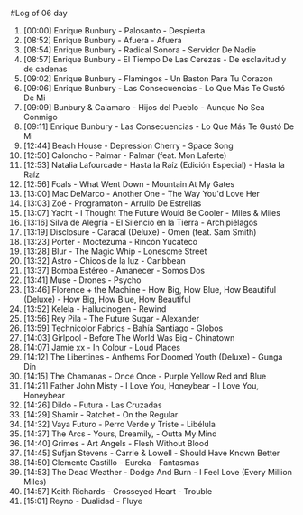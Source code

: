 #Log of 06 day

1. [00:00] Enrique Bunbury - Palosanto - Despierta
1. [08:52] Enrique Bunbury - Afuera - Afuera
1. [08:54] Enrique Bunbury - Radical Sonora - Servidor De Nadie
1. [08:57] Enrique Bunbury - El Tiempo De Las Cerezas - De esclavitud y de cadenas
1. [09:02] Enrique Bunbury - Flamingos - Un Baston Para Tu Corazon
1. [09:06] Enrique Bunbury - Las Consecuencias - Lo Que Más Te Gustó De Mi
1. [09:09] Bunbury & Calamaro - Hijos del Pueblo - Aunque No Sea Conmigo
1. [09:11] Enrique Bunbury - Las Consecuencias - Lo Que Más Te Gustó De Mi
1. [12:44] Beach House - Depression Cherry - Space Song
1. [12:50] Caloncho - Palmar - Palmar (feat. Mon Laferte)
1. [12:53] Natalia Lafourcade - Hasta la Raíz (Edición Especial) - Hasta la Raíz
1. [12:56] Foals - What Went Down - Mountain At My Gates
1. [13:00] Mac DeMarco - Another One - The Way You'd Love Her
1. [13:03] Zoé - Programaton - Arrullo De Estrellas
1. [13:07] Yacht - I Thought The Future Would Be Cooler - Miles & Miles
1. [13:16] Silva de  Alegría - El Silencio en la Tierra - Archipiélagos
1. [13:19] Disclosure - Caracal (Deluxe) - Omen (feat. Sam Smith)
1. [13:23] Porter - Moctezuma - Rincón Yucateco
1. [13:28] Blur - The Magic Whip - Lonesome Street
1. [13:32] Astro - Chicos de la luz - Caribbean
1. [13:37] Bomba Estéreo - Amanecer - Somos Dos
1. [13:41] Muse - Drones - Psycho
1. [13:46] Florence + the Machine - How Big, How Blue, How Beautiful (Deluxe) - How Big, How Blue, How Beautiful
1. [13:52] Kelela - Hallucinogen - Rewind
1. [13:56] Rey Pila - The Future Sugar - Alexander
1. [13:59] Technicolor Fabrics - Bahía Santiago - Globos
1. [14:03] Girlpool - Before The World Was Big - Chinatown
1. [14:07] Jamie xx - In Colour - Loud Places
1. [14:12] The Libertines - Anthems For Doomed Youth (Deluxe) - Gunga Din
1. [14:15] The Chamanas - Once Once - Purple Yellow Red and Blue
1. [14:21] Father John Misty - I Love You, Honeybear - I Love You, Honeybear
1. [14:26] Dildo - Futura - Las Cruzadas
1. [14:29] Shamir - Ratchet - On the Regular
1. [14:32] Vaya Futuro - Perro Verde y Triste - Libélula
1. [14:37] The Arcs - Yours, Dreamily, - Outta My Mind
1. [14:40] Grimes - Art Angels - Flesh Without Blood
1. [14:45] Sufjan Stevens - Carrie & Lowell - Should Have Known Better
1. [14:50] Clemente Castillo - Eureka - Fantasmas
1. [14:53] The Dead Weather - Dodge And Burn - I Feel Love (Every Million Miles)
1. [14:57] Keith Richards - Crosseyed Heart - Trouble
1. [15:01] Reyno - Dualidad - Fluye
